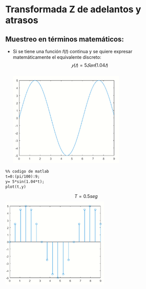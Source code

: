 # Transformada Z de adelantos y atrasos
## Muestreo en términos matemáticos:
* Si se tiene una función 𝑓(𝑡) continua y se quiere expresar <br> matemáticamente el equivalente discreto:<br>
   $$𝑦(𝑡)= 5𝑆𝑒𝑛(1.04𝑡)$$<br>![](Imagenes/FuncionSeno.PNG)
```
%% codigo de matlab
t=0:(pi/100):9;
y= 5*sin(1.04*t);
plot(t,y)
```
$$T=0.5 seg$$
![](Imagenes/FuncionDiscreta.PNG)

